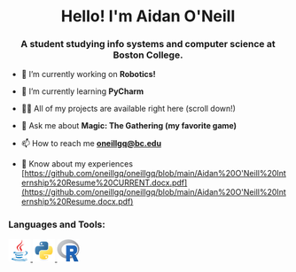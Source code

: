<h1 align="center">Hello! I'm Aidan O'Neill</h1>
<h3 align="center">A student studying info systems and computer science at Boston College.</h3>

- 🔭 I’m currently working on **Robotics!**

- 🌱 I’m currently learning **PyCharm**

- 👨‍💻 All of my projects are available right here (scroll down!)

- 💬 Ask me about **Magic: The Gathering (my favorite game)**

- 📫 How to reach me **oneillgq@bc.edu**

- 📄 Know about my experiences [https://github.com/oneillgq/oneillgq/blob/main/Aidan%20O'Neill%20Internship%20Resume%20CURRENT.docx.pdf](https://github.com/oneillgq/oneillgq/blob/main/Aidan%20O'Neill%20Internship%20Resume.docx.pdf)

<h3 align="left">Languages and Tools:</h3>
<p align="left"> <a href="https://www.java.com" target="_blank" rel="noreferrer"> <img src="https://raw.githubusercontent.com/devicons/devicon/master/icons/java/java-original.svg" alt="java" width="40" height="40"/> </a> <a href="https://www.python.org" target="_blank" rel="noreferrer"> <img src="https://raw.githubusercontent.com/devicons/devicon/master/icons/python/python-original.svg" alt="python" width="40" height="40"/> </a> <a href="https://www.r-project.org" target="_blank" rel="noreferrer"> <img src="https://github.com/oneillgq/oneillgq/blob/main/Rlogo.png" alt="R" width="40" height="40"/> </a> </p>
